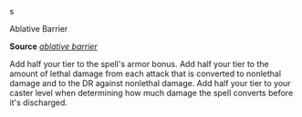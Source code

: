 s

Ablative Barrier

**Source** [_ablative barrier_](/pathfinderRPG/prd/ultimateCombat/spells/ablativeBarrier.html#_ablative-barrier)

Add half your tier to the spell's armor bonus. Add half your tier to the amount of lethal damage from each attack that is converted to nonlethal damage and to the DR against nonlethal damage. Add half your tier to your caster level when determining how much damage the spell converts before it's discharged.

